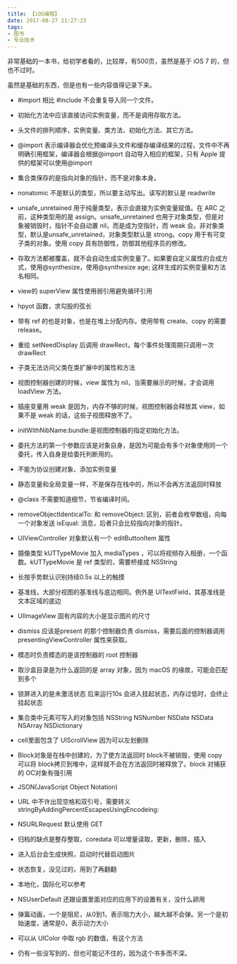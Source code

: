 ```yaml
---
title: 【iOS编程】
date: 2017-08-27 21:27:23
tags:
- 图书
- 专业技术
---
```


非常基础的一本书，给初学者看的，比较厚，有500页，虽然是基于 iOS 7 的，但也不过时。

虽然是基础的东西，但是也有一些内容值得记录下来。

- #import 相比 #include 不会重复导入同一个文件。

- 初始化方法中应该直接访问实例变量，而不是调用存取方法。

- 头文件的排列顺序，实例变量、类方法、初始化方法、其它方法。

- @import 表示编译器会优化预编译头文件和缓存编译结果的过程，文件中不再明确引用框架，编译器会根据@import 自动导入相应的框架，只有 Apple 提供的框架可以使用@import

- 集合类保存的是指向对象的指针，而不是对象本身。

- nonatomic 不是默认的类型，所以要主动写出。读写的默认是 readwrite

- unsafe_unretained 用于纯量类型，表示会直接为实例变量赋值。在 ARC 之前，这种类型用的是 assign。unsafe_unretained 也用于对象类型，但是对象被销毁时，指针不会自动置 nil，而是成为空指针，而 weak 会。非对象类型，默认是unsafe_unretained，对象类型默认是 strong。copy 用于有可变子类的对象。使用 copy 具有防御性，防御其他程序员的修改。

- 存取方法都被覆盖，就不会自动生成实例变量了。如果要自定义属性的合成方式，使用@synthesize，使用@synthesize age; 这样生成的实例变量和方法名相同。

- view的 superView 属性使用弱引用避免循环引用

- hpyot 函数，求勾股的弦长

- 带有 ref 的也是对象，也是在堆上分配内存。使用带有 create、copy 的需要 release。

- 重绘 setNeedDisplay 后调用 drawRect，每个事件处理周期只调用一次 drawRect

- 子类无法访问父类在类扩展中的属性和方法

- 视图控制器创建的时候，view 属性为 nil，当需要展示的时候，才会调用 loadView 方法。

- 插座变量用 weak 是因为，内存不够的时候，视图控制器会释放其 view，如果不是 weak 的话，这些子视图释放不了。

- initWithNibName:bundle:是视图控制器的指定初始化方法。

- 委托方法的第一个参数应该是对象自身，是因为可能会有多个对象使用同一个委托，传入自身是给委托判断用的。

- 不能为协议创建对象、添加实例变量

- 静态变量和全局变量一样，不是保存在栈中的，所以不会再方法返回时释放

- @class 不需要知道细节，节省编译时间。

- removeObjectIdenticalTo: 和 removeObject: 区别，前者会枚举数组，向每一个对象发送 isEqual: 消息，后者只会比较指向对象的指针。

- UIViewController 对象默认有一个 editButtonItem 属性

- 摄像类型 kUTTypeMovie 加入 mediaTypes ，可以将视频存入相册，一个函数。kUTTypeMovie 是 ref 类型的，需要桥接成 NSString

- 长按手势默认识别持续0.5s 以上的触摸

- 基准线，大部分视图的基准线与底边相同。例外是 UITextField，其基准线是文本区域的底边

- UIImageView 固有内容的大小是显示图片的尺寸

- dismiss 应该是present 的那个控制器负责 dismiss，需要后面的控制器调用 presentingViewController 属性来获取。

- 模态时负责模态的是该控制器的 root 控制器

- 取沙盒目录是为什么返回的是 array 对象，因为 macOS 的缘故，可能会匹配到多个

- 锁屏进入的是未激活状态 后来运行10s 会进入挂起状态，内存过低时，会终止挂起状态

- 集合类中元素可写入的对象包括 NSString NSNumber NSDate NSData NSArray NSDictionary

- cell里面包含了 UIScrollView 因为可以左划删除

- Block对象是在栈中创建的，为了使方法返回时 block不被销毁，使用 copy 可以将 block拷贝到堆中，这样就不会在方法返回时被释放了。block 对捕获的 OC对象有强引用

- JSON(JavaScript Object Notation)

- URL 中不许出现空格和双引号，需要转义 stringByAddingPercentEscapesUsingEncodeing:

- NSURLRequest 默认使用 GET

- 归档的缺点是整存整取，coredata 可以增量读取，更新，删除，插入

- 进入后台会生成快照，启动时代替启动图片

- 状态恢复，没见过的，用到了再翻翻

- 本地化，国际化可以参考

- NSUserDefault 还跟设置里面对应的应用下的设置有关，没什么卵用

- 弹簧动画，一个是阻尼，从0到1，表示阻力大小，越大越不会弹。另一个是初始速度，通常是0，表示动力大小

- 可以从 UIColor 中取 rgb 的数值，有这个方法

- 仍有一些没写到的，但也可能记不住的，因为这个书多而不深。
